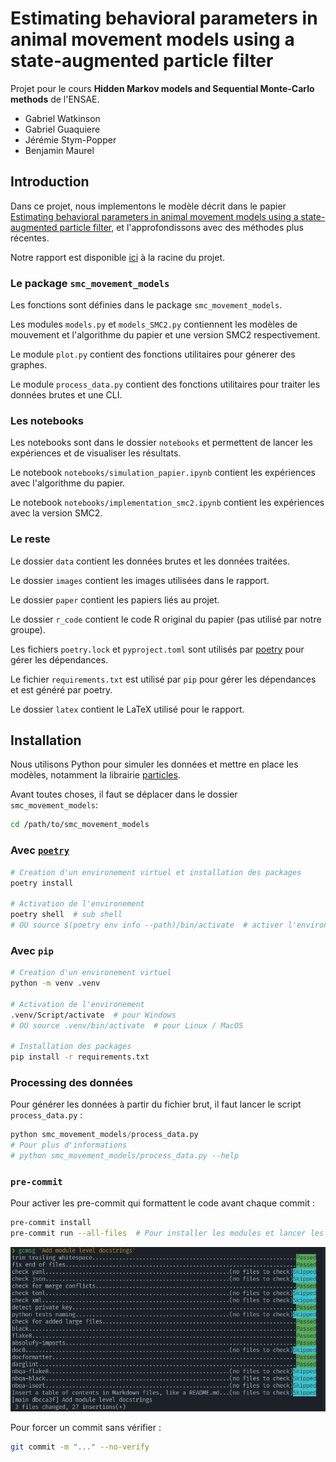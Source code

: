 # Estimating behavioral parameters in animal movement models using a state-augmented particle filter

Projet pour le cours **Hidden Markov models and Sequential Monte-Carlo methods** de l'ENSAE.

* Gabriel Watkinson
* Gabriel Guaquiere
* Jérémie Stym-Popper
* Benjamin Maurel

## Introduction

Dans ce projet, nous implementons le modèle décrit dans le papier [Estimating behavioral parameters in animal movement models using a state-augmented particle filter](https://dalspace.library.dal.ca/bitstream/handle/10222/33464/Dowd_et_al-2011-Ecology.pdf), et l'approfondissons avec des méthodes plus récentes.

Notre rapport est disponible [ici](https://github.com/gwatkinson/smc_movement_models/blob/main/SMC_Movement_Model_Ecology.pdf) à la racine du projet.

### Le package `smc_movement_models`

Les fonctions sont définies dans le package `smc_movement_models`.

Les modules `models.py` et `models_SMC2.py` contiennent les modèles de mouvement et l'algorithme du papier et une version SMC2 respectivement.

Le module `plot.py` contient des fonctions utilitaires pour génerer des graphes.

Le module `process_data.py` contient des fonctions utilitaires pour traiter les données brutes et une CLI.

### Les notebooks

Les notebooks sont dans le dossier `notebooks` et permettent de lancer les expériences et de visualiser les résultats.

Le notebook `notebooks/simulation_papier.ipynb` contient les expériences avec l'algorithme du papier.

Le notebook `notebooks/implementation_smc2.ipynb` contient les expériences avec la version SMC2.

### Le reste

Le dossier `data` contient les données brutes et les données traitées.

Le dossier `images` contient les images utilisées dans le rapport.

Le dossier `paper` contient les papiers liés au projet.

Le dossier `r_code` contient le code R original du papier (pas utilisé par notre groupe).

Les fichiers `poetry.lock` et `pyproject.toml` sont utilisés par [poetry](https://python-poetry.org/) pour gérer les dépendances.

Le fichier `requirements.txt` est utilisé par `pip` pour gérer les dépendances et est généré par poetry.

Le dossier `latex` contient le LaTeX utilisé pour le rapport.

## Installation

Nous utilisons Python pour simuler les données et mettre en place les modèles, notamment la librairie [particles](https://github.com/nchopin/particles).

Avant toutes choses, il faut se déplacer dans le dossier `smc_movement_models`:

```bash
cd /path/to/smc_movement_models
```

### Avec [`poetry`](https://python-poetry.org/)

```bash
# Creation d'un environement virtuel et installation des packages
poetry install

# Activation de l'environement
poetry shell  # sub shell
# OU source $(poetry env info --path)/bin/activate  # activer l'environement dans le shell actuel
```

### Avec `pip`

```bash
# Creation d'un environement virtuel
python -m venv .venv

# Activation de l'environement
.venv/Script/activate  # pour Windows
# OU source .venv/bin/activate  # pour Linux / MacOS

# Installation des packages
pip install -r requirements.txt
```

### Processing des données

Pour générer les données à partir du fichier brut, il faut lancer le script `process_data.py` :

```python
python smc_movement_models/process_data.py
# Pour plus d'informations
# python smc_movement_models/process_data.py --help
```

### `pre-commit`

Pour activer les pre-commit qui formattent le code avant chaque commit :

```bash
pre-commit install
pre-commit run --all-files  # Pour installer les modules et lancer les tests
```

![Exemple de pre-commit](images/pre-commit-exemple.png)

Pour forcer un commit sans vérifier :

```bash
git commit -m "..." --no-verify
```
